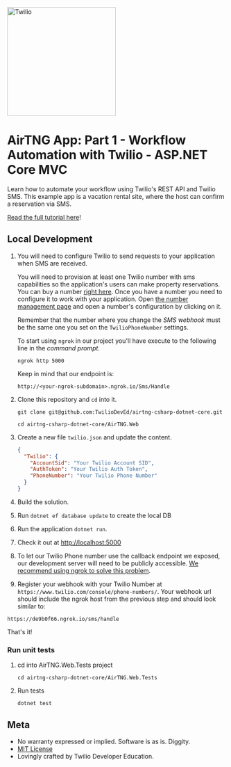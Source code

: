 <a href="https://www.twilio.com">
  <img src="https://static0.twilio.com/marketing/bundles/marketing/img/logos/wordmark-red.svg" alt="Twilio" width="250" />
</a>

# AirTNG App: Part 1 - Workflow Automation with Twilio - ASP.NET Core MVC

Learn how to automate your workflow using Twilio's REST API and Twilio SMS. This example app is a vacation rental site, where the host can confirm a reservation via SMS.

[Read the full tutorial here](https://www.twilio.com/docs/tutorials/walkthrough/workflow-automation/csharp/mvc)!

## Local Development

1. You will need to configure Twilio to send requests to your application when SMS are received.

   You will need to provision at least one Twilio number with sms capabilities so the application's users can make property reservations. You can buy a number [right here](https://www.twilio.com/user/account/phone-numbers/search). Once you have a number you need to configure it to work with your application. Open [the number management page](https://www.twilio.com/user/account/phone-numbers/incoming) and open a number's configuration by clicking on it.

   Remember that the number where you change the _SMS webhook_ must be the same one you set on the `TwilioPhoneNumber` settings.

   <!--![Configure Voice](http://howtodocs.s3.amazonaws.com/twilio-number-config-all-med.gif)-->

   To start using `ngrok` in our project you'll have execute to the following line in the _command prompt_.

   ```
   ngrok http 5000
   ```

   Keep in mind that our endpoint is:

   ```
   http://<your-ngrok-subdomain>.ngrok.io/Sms/Handle
   ```

2. Clone this repository and `cd` into it.

    ```
    git clone git@github.com:TwilioDevEd/airtng-csharp-dotnet-core.git

    cd airtng-csharp-dotnet-core/AirTNG.Web
    ```

3. Create a new file `twilio.json` and update the content.
   ```json
   {
     "Twilio": {
       "AccountSid": "Your Twilio Account SID",
       "AuthToken": "Your Twilio Auth Token",
       "PhoneNumber": "Your Twilio Phone Number"
     }
   }
   ```

4. Build the solution.

5. Run `dotnet ef database update` to create the local DB

6. Run the application `dotnet run`.

7. Check it out at [http://localhost:5000](http://localhost:5000)



8. To let our Twilio Phone number use the callback endpoint we exposed, our development server will need to be publicly accessible. [We recommend using ngrok to solve this problem](https://www.twilio.com/blog/2015/09/6-awesome-reasons-to-use-ngrok-when-testing-webhooks.html).

9. Register your webhook with your Twilio Number at `https://www.twilio.com/console/phone-numbers/`. Your webhook url should include the ngrok host from the previous step and should look similar to:

`https://de9b0f66.ngrok.io/sms/handle`

That's it!

### Run unit tests

1. cd into AirTNG.Web.Tests project

    `cd airtng-csharp-dotnet-core/AirTNG.Web.Tests`
    
2. Run tests

    `dotnet test`

## Meta

* No warranty expressed or implied. Software is as is. Diggity.
* [MIT License](http://www.opensource.org/licenses/mit-license.html)
* Lovingly crafted by Twilio Developer Education.